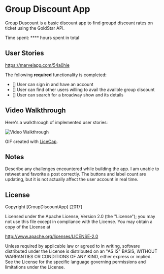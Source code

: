 # Group Discount App

Group Duscount is a basic discount app to find groupd discount rates on ticket using the GoldStar API.

Time spent: **** hours spent in total

## User Stories
https://marvelapp.com/54a0hie

The following **required** functionality is completed:

- [] User can sign in and have an account
- [] User can find other users willing to avail the availble group discount
- [] User can search for a broadway show and its details


## Video Walkthrough 

Here's a walkthrough of implemented user stories:

<img src='http://i.imgur.com/PCxxFzR.gif' title='Video Walkthrough' width='' alt='Video Walkthrough' />

GIF created with [LiceCap](http://www.cockos.com/licecap/).

## Notes

Describe any challenges encountered while building the app.
I am unable to retweet and favorite a post correctly. The buttons and label count are updating, but it is not actually affect the user account in real time.

## License

Copyright [GroupDiscountApp] [2017]

Licensed under the Apache License, Version 2.0 (the "License");
you may not use this file except in compliance with the License.
You may obtain a copy of the License at

http://www.apache.org/licenses/LICENSE-2.0

Unless required by applicable law or agreed to in writing, software
distributed under the License is distributed on an "AS IS" BASIS,
WITHOUT WARRANTIES OR CONDITIONS OF ANY KIND, either express or implied.
See the License for the specific language governing permissions and
limitations under the License.
